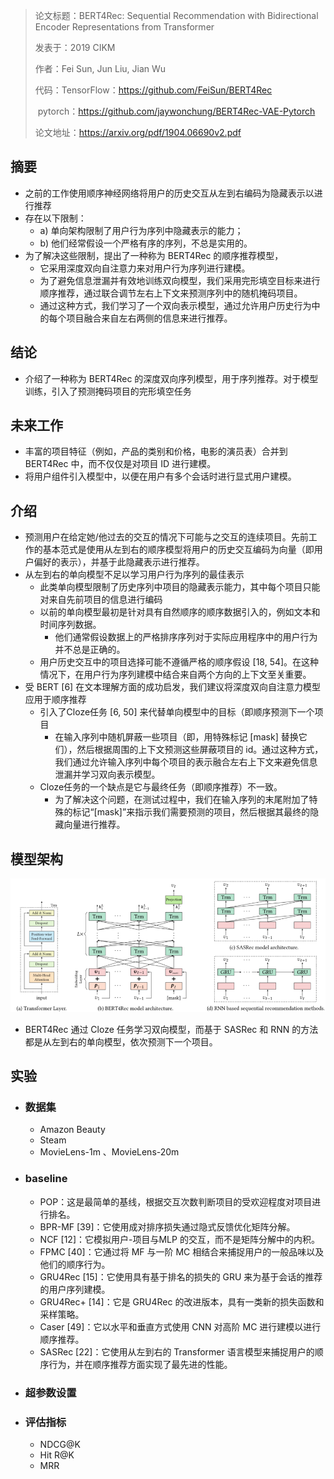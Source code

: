 > 论文标题：BERT4Rec: Sequential Recommendation with Bidirectional Encoder Representations from Transformer
>
> 发表于：2019 CIKM
>
> 作者：Fei Sun, Jun Liu, Jian Wu
>
> 代码：TensorFlow：https://github.com/FeiSun/BERT4Rec
>
> ​			pytorch：https://github.com/jaywonchung/BERT4Rec-VAE-Pytorch
>
> 论文地址：https://arxiv.org/pdf/1904.06690v2.pdf

## 摘要

- 之前的工作使用顺序神经网络将用户的历史交互从左到右编码为隐藏表示以进行推荐
- 存在以下限制：
  - a) 单向架构限制了用户行为序列中隐藏表示的能力； 
  - b) 他们经常假设一个严格有序的序列，不总是实用的。
- 为了解决这些限制，提出了一种称为 BERT4Rec  的顺序推荐模型，
  - 它采用深度双向自注意力来对用户行为序列进行建模。
  - 为了避免信息泄漏并有效地训练双向模型，我们采用完形填空目标来进行顺序推荐，通过联合调节左右上下文来预测序列中的随机掩码项目。
  - 通过这种方式，我们学习了一个双向表示模型，通过允许用户历史行为中的每个项目融合来自左右两侧的信息来进行推荐。

## 结论

- 介绍了一种称为 BERT4Rec 的深度双向序列模型，用于序列推荐。对于模型训练，引入了预测掩码项目的完形填空任务

## 未来工作

- 丰富的项目特征（例如，产品的类别和价格，电影的演员表）合并到 BERT4Rec 中，而不仅仅是对项目 ID 进行建模。
- 将用户组件引入模型中，以便在用户有多个会话时进行显式用户建模。

## 介绍

- 预测用户在给定她/他过去的交互的情况下可能与之交互的连续项目。先前工作的基本范式是使用从左到右的顺序模型将用户的历史交互编码为向量（即用户偏好的表示），并基于此隐藏表示进行推荐。
- 从左到右的单向模型不足以学习用户行为序列的最佳表示
  - 此类单向模型限制了历史序列中项目的隐藏表示能力，其中每个项目只能对来自先前项目的信息进行编码
  - 以前的单向模型最初是针对具有自然顺序的顺序数据引入的，例如文本和时间序列数据。
    - 他们通常假设数据上的严格排序序列对于实际应用程序中的用户行为并不总是正确的。
  - 用户历史交互中的项目选择可能不遵循严格的顺序假设 [18, 54]。在这种情况下，在用户行为序列建模中结合来自两个方向的上下文至关重要。
- 受 BERT [6] 在文本理解方面的成功启发，我们建议将深度双向自注意力模型应用于顺序推荐
  - 引入了Cloze任务 [6, 50] 来代替单向模型中的目标（即顺序预测下一个项目
    - 在输入序列中随机屏蔽一些项目（即，用特殊标记 [mask] 替换它们），然后根据周围的上下文预测这些屏蔽项目的  id。通过这种方式，我们通过允许输入序列中每个项目的表示融合左右上下文来避免信息泄漏并学习双向表示模型。
  - Cloze任务的一个缺点是它与最终任务（即顺序推荐）不一致。
    - 为了解决这个问题，在测试过程中，我们在输入序列的末尾附加了特殊的标记“[mask]”来指示我们需要预测的项目，然后根据其最终的隐藏向量进行推荐。

## 模型架构

![1](img/1.png)

- BERT4Rec 通过 Cloze 任务学习双向模型，而基于 SASRec 和 RNN 的方法都是从左到右的单向模型，依次预测下一个项目。

## 实验

- ### 数据集

  - Amazon Beauty
  - Steam
  - MovieLens-1m 、MovieLens-20m

- ### baseline

  - POP：这是最简单的基线，根据交互次数判断项目的受欢迎程度对项目进行排名。
  - BPR-MF [39]：它使用成对排序损失通过隐式反馈优化矩阵分解。
  - NCF  [12]：它模拟用户-项目与MLP 的交互，而不是矩阵分解中的内积。
  - FPMC [40]：它通过将 MF 与一阶 MC  相结合来捕捉用户的一般品味以及他们的顺序行为。
  - GRU4Rec [15]：它使用具有基于排名的损失的 GRU 来为基于会话的推荐的用户序列建模。
  - GRU4Rec+ [14]：它是 GRU4Rec 的改进版本，具有一类新的损失函数和采样策略。
  - Caser [49]：它以水平和垂直方式使用 CNN 对高阶  MC 进行建模以进行顺序推荐。
  - SASRec [22]：它使用从左到右的 Transformer  语言模型来捕捉用户的顺序行为，并在顺序推荐方面实现了最先进的性能。

- ### 超参数设置

- ### 评估指标

  - NDCG@K
  - Hit R@K
  - MRR